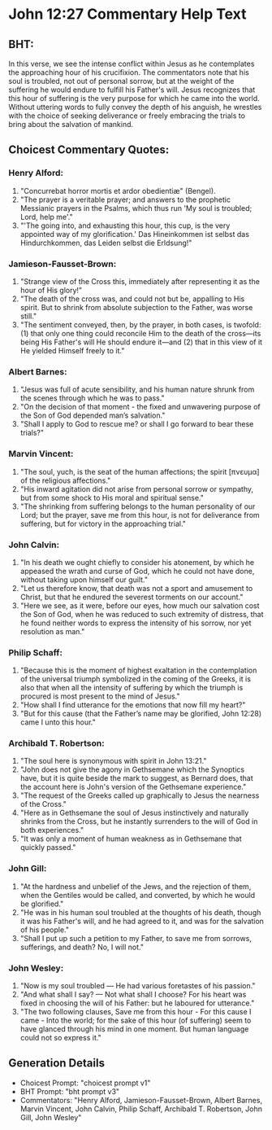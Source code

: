 # John 12:27 Commentary Help Text

## BHT:
In this verse, we see the intense conflict within Jesus as he contemplates the approaching hour of his crucifixion. The commentators note that his soul is troubled, not out of personal sorrow, but at the weight of the suffering he would endure to fulfill his Father's will. Jesus recognizes that this hour of suffering is the very purpose for which he came into the world. Without uttering words to fully convey the depth of his anguish, he wrestles with the choice of seeking deliverance or freely embracing the trials to bring about the salvation of mankind.

## Choicest Commentary Quotes:
### Henry Alford:
1. "Concurrebat horror mortis et ardor obedientiæ" (Bengel). 
2. "The prayer is a veritable prayer; and answers to the prophetic Messianic prayers in the Psalms, which thus run 'My soul is troubled; Lord, help me'." 
3. "'The going into, and exhausting this hour, this cup, is the very appointed way of my glorification.' Das Hineinkommen ist selbst das Hindurchkommen, das Leiden selbst die Erldsung!"

### Jamieson-Fausset-Brown:
1. "Strange view of the Cross this, immediately after representing it as the hour of His glory!"
2. "The death of the cross was, and could not but be, appalling to His spirit. But to shrink from absolute subjection to the Father, was worse still."
3. "The sentiment conveyed, then, by the prayer, in both cases, is twofold: (1) that only one thing could reconcile Him to the death of the cross—its being His Father's will He should endure it—and (2) that in this view of it He yielded Himself freely to it."

### Albert Barnes:
1. "Jesus was full of acute sensibility, and his human nature shrunk from the scenes through which he was to pass."
2. "On the decision of that moment - the fixed and unwavering purpose of the Son of God depended man’s salvation."
3. "Shall I apply to God to rescue me? or shall I go forward to bear these trials?"

### Marvin Vincent:
1. "The soul, yuch, is the seat of the human affections; the spirit [πνευμα] of the religious affections."
2. "His inward agitation did not arise from personal sorrow or sympathy, but from some shock to His moral and spiritual sense."
3. "The shrinking from suffering belongs to the human personality of our Lord; but the prayer, save me from this hour, is not for deliverance from suffering, but for victory in the approaching trial."

### John Calvin:
1. "In his death we ought chiefly to consider his atonement, by which he appeased the wrath and curse of God, which he could not have done, without taking upon himself our guilt."
2. "Let us therefore know, that death was not a sport and amusement to Christ, but that he endured the severest torments on our account."
3. "Here we see, as it were, before our eyes, how much our salvation cost the Son of God, when he was reduced to such extremity of distress, that he found neither words to express the intensity of his sorrow, nor yet resolution as man."

### Philip Schaff:
1. "Because this is the moment of highest exaltation in the contemplation of the universal triumph symbolized in the coming of the Greeks, it is also that when all the intensity of suffering by which the triumph is procured is most present to the mind of Jesus."
2. "How shall I find utterance for the emotions that now fill my heart?"
3. "But for this cause (that the Father’s name may be glorified, John 12:28) came I unto this hour."

### Archibald T. Robertson:
1. "The soul here is synonymous with spirit in John 13:21."
2. "John does not give the agony in Gethsemane which the Synoptics have, but it is quite beside the mark to suggest, as Bernard does, that the account here is John's version of the Gethsemane experience."
3. "The request of the Greeks called up graphically to Jesus the nearness of the Cross."
4. "Here as in Gethsemane the soul of Jesus instinctively and naturally shrinks from the Cross, but he instantly surrenders to the will of God in both experiences."
5. "It was only a moment of human weakness as in Gethsemane that quickly passed."

### John Gill:
1. "At the hardness and unbelief of the Jews, and the rejection of them, when the Gentiles would be called, and converted, by which he would be glorified."
2. "He was in his human soul troubled at the thoughts of his death, though it was his Father's will, and he had agreed to it, and was for the salvation of his people."
3. "Shall I put up such a petition to my Father, to save me from sorrows, sufferings, and death? No, I will not."

### John Wesley:
1. "Now is my soul troubled — He had various foretastes of his passion."
2. "And what shall I say? — Not what shall I choose? For his heart was fixed in choosing the will of his Father: but he laboured for utterance."
3. "The two following clauses, Save me from this hour - For this cause I came - Into the world; for the sake of this hour (of suffering) seem to have glanced through his mind in one moment. But human language could not so express it."


## Generation Details
- Choicest Prompt: "choicest prompt v1"
- BHT Prompt: "bht prompt v3"
- Commentators: "Henry Alford, Jamieson-Fausset-Brown, Albert Barnes, Marvin Vincent, John Calvin, Philip Schaff, Archibald T. Robertson, John Gill, John Wesley"
